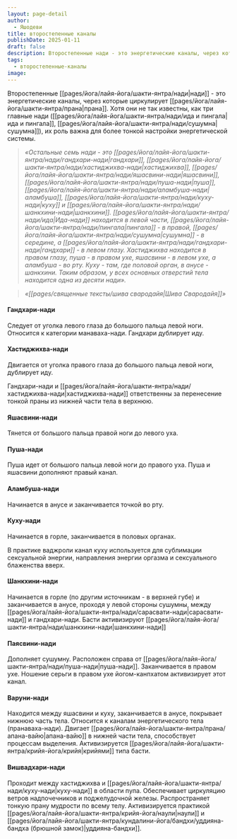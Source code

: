 ```yaml
---
layout: page-detail
author:
  - Яшодеви
title: второстепенные каналы
publishDate: 2025-01-11
draft: false
description: Второстепенные нади - это энергетические каналы, через которые циркулирует прана. Хотя они не так известны, как три главные нади (ида, пингала и сушумна), их роль важна для более тонкой настройки энергетической системы.
tags:
  - второстепенные-каналы
image:
---
```

Второстепенные [[pages/йога/лайя-йога/шакти-янтра/нади|нади]] - это энергетические каналы, через которые циркулирует [[pages/йога/лайя-йога/шакти-янтра/прана|прана]]. Хотя они не так известны, как три главные нади ([[pages/йога/лайя-йога/шакти-янтра/нади/ида и пингала|ида и пингала]], [[pages/йога/лайя-йога/шакти-янтра/нади/сушумна|сушумна]]), их роль важна для более тонкой настройки энергетической системы.

>*«Остальные семь нади - это [[pages/йога/лайя-йога/шакти-янтра/нади/гандхари-нади|гандхари]], [[pages/йога/лайя-йога/шакти-янтра/нади/хастиджихва-нади|хастиджихва]], [[pages/йога/лайя-йога/шакти-янтра/нади/яшасвини-нади|яшасвини]], [[pages/йога/лайя-йога/шакти-янтра/нади/пуша-нади|пуша]], [[pages/йога/лайя-йога/шакти-янтра/нади/аламбуша-нади|аламбуша]], [[pages/йога/лайя-йога/шакти-янтра/нади/куху-нади|куху]] и [[pages/йога/лайя-йога/шакти-янтра/нади/шанкхини-нади|шанкхини]]. [[pages/йога/лайя-йога/шакти-янтра/нади/ида|Ида-нади]] находится в левой части, [[pages/йога/лайя-йога/шакти-янтра/нади/пингала|пингала]] - в правой, [[pages/йога/лайя-йога/шакти-янтра/нади/сушумна|сушумна]] - в середине, а [[pages/йога/лайя-йога/шакти-янтра/нади/гандхари-нади|гандхари]] - в левом глазу. Хастиджихва находится в правом глазу, пуша - в правом ухе, яшасвини - в левом ухе, а аламбуша - во рту. Куху - там, где половой орган, в анусе - шанкхини. Таким образом, у всех основных отверстий тела находится одна из десяти нади».*

>*«[[pages/священные тексты/шива свародайя|Шива Свародайя]]»*

#### Гандхари-нади 
Следует от уголка левого глаза до большого пальца левой ноги. Относится к категории манаваха-нади. Гандхари дублирует иду. 
#### Хастиджихва-нади 
Двигается от уголка правого глаза до большого пальца левой ноги, дублирует иду. 

Гандхари-нади и [[pages/йога/лайя-йога/шакти-янтра/нади/хастиджихва-нади|хастиджихва-нади]] ответственны за перенесение тонкой праны из нижней части тела в верхнюю. 
#### Яшасвини-нади
Тянется от большого пальца правой ноги до левого уха. 
#### Пуша-нади
Пуша идет от большого пальца левой ноги до правого уха. Пуша и яшасвини дополняют правый канал. 
#### Аламбуша-нади 
Начинается в анусе и заканчивается точкой во рту. 
#### Куху-нади 
Начинается в горле, заканчивается в половых органах. 

В практике ваджроли канал куху используется для сублимации сексуальной энергии, направления энергии оргазма и сексуального блаженства вверх. 
#### Шанкхини-нади 
Начинается в горле (по другим источникам - в верхней губе) и заканчивается в анусе, проходя у левой стороны сушумны, между [[pages/йога/лайя-йога/шакти-янтра/нади/сарасвати-нади|сарасвати-нади]] и гандхари-нади. Басти активизируют [[pages/йога/лайя-йога/шакти-янтра/нади/шанкхини-нади|шанкхини-нади]]
#### Паясвини-нади 
Дополняет сушумну. Расположен справа от [[pages/йога/лайя-йога/шакти-янтра/нади/пуша-нади|пуша-нади]]. Заканчивается в правом ухе. Ношение серьги в правом ухе йогом-канпхатом активизирует этот канал. 
#### Варуни-нади 
Находится между яшасвини и куху, заканчивается в анусе, покрывает нижнюю часть тела. Относится к каналам энергетического тела (пранаваха-нади). Двигает [[pages/йога/лайя-йога/шакти-янтра/прана/апана-вайю|апана-вайю]] в нижней части тела, способствует процессам выделения. Активизируется [[pages/йога/лайя-йога/шакти-янтра/крийя-йога/крийя|крийями]] типа басти. 
#### Вишвадхари-нади 
Проходит между хастиджихва и [[pages/йога/лайя-йога/шакти-янтра/нади/куху-нади|куху-нади]] в области пупа. Обеспечивает циркуляцию ветров надпочечников и поджелудочной железы. Распространяет тонкую прану мудрости по всему телу. Активизируется практикой [[pages/йога/лайя-йога/шакти-янтра/крийя-йога/наули|наули]] и [[pages/йога/лайя-йога/шакти-янтра/кундалини-йога/бандхи/уддияна-бандха (брюшной замок)|уддияна-бандхи]].